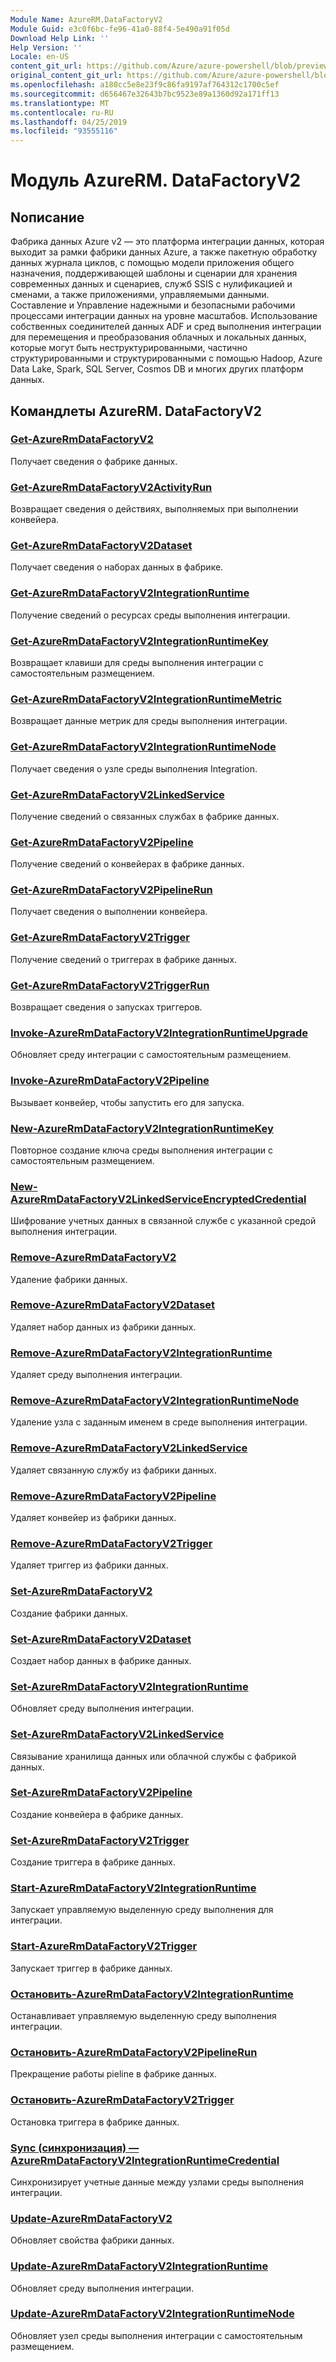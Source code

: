 ```yaml
---
Module Name: AzureRM.DataFactoryV2
Module Guid: e3c0f6bc-fe96-41a0-88f4-5e490a91f05d
Download Help Link: ''
Help Version: ''
Locale: en-US
content_git_url: https://github.com/Azure/azure-powershell/blob/preview/src/ResourceManager/DataFactoryV2/Commands.DataFactoryV2/help/AzureRM.DataFactoryV2.md
original_content_git_url: https://github.com/Azure/azure-powershell/blob/preview/src/ResourceManager/DataFactoryV2/Commands.DataFactoryV2/help/AzureRM.DataFactoryV2.md
ms.openlocfilehash: a180cc5e8e23f9c86fa9197af764312c1700c5ef
ms.sourcegitcommit: d656467e32643b7bc9523e89a1360d92a171ff13
ms.translationtype: MT
ms.contentlocale: ru-RU
ms.lasthandoff: 04/25/2019
ms.locfileid: "93555116"
---
```

# Модуль AzureRM. DataFactoryV2
## Nописание
Фабрика данных Azure v2 — это платформа интеграции данных, которая выходит за рамки фабрики данных Azure, а также пакетную обработку данных журнала циклов, с помощью модели приложения общего назначения, поддерживающей шаблоны и сценарии для хранения современных данных и сценариев, служб SSIS с нулификацией и сменами, а также приложениями, управляемыми данными. Составление и Управление надежными и безопасными рабочими процессами интеграции данных на уровне масштабов. Использование собственных соединителей данных ADF и сред выполнения интеграции для перемещения и преобразования облачных и локальных данных, которые могут быть неструктурированными, частично структурированными и структурированными с помощью Hadoop, Azure Data Lake, Spark, SQL Server, Cosmos DB и многих других платформ данных.

## Командлеты AzureRM. DataFactoryV2
### [Get-AzureRmDataFactoryV2](Get-AzureRmDataFactoryV2.md)
Получает сведения о фабрике данных.

### [Get-AzureRmDataFactoryV2ActivityRun](Get-AzureRmDataFactoryV2ActivityRun.md)
Возвращает сведения о действиях, выполняемых при выполнении конвейера.

### [Get-AzureRmDataFactoryV2Dataset](Get-AzureRmDataFactoryV2Dataset.md)
Получает сведения о наборах данных в фабрике.

### [Get-AzureRmDataFactoryV2IntegrationRuntime](Get-AzureRmDataFactoryV2IntegrationRuntime.md)
Получение сведений о ресурсах среды выполнения интеграции.

### [Get-AzureRmDataFactoryV2IntegrationRuntimeKey](Get-AzureRmDataFactoryV2IntegrationRuntimeKey.md)
Возвращает клавиши для среды выполнения интеграции с самостоятельным размещением.

### [Get-AzureRmDataFactoryV2IntegrationRuntimeMetric](Get-AzureRmDataFactoryV2IntegrationRuntimeMetric.md)
Возвращает данные метрик для среды выполнения интеграции. 

### [Get-AzureRmDataFactoryV2IntegrationRuntimeNode](Get-AzureRmDataFactoryV2IntegrationRuntimeNode.md)
Получает сведения о узле среды выполнения Integration.

### [Get-AzureRmDataFactoryV2LinkedService](Get-AzureRmDataFactoryV2LinkedService.md)
Получение сведений о связанных службах в фабрике данных.

### [Get-AzureRmDataFactoryV2Pipeline](Get-AzureRmDataFactoryV2Pipeline.md)
Получение сведений о конвейерах в фабрике данных.

### [Get-AzureRmDataFactoryV2PipelineRun](Get-AzureRmDataFactoryV2PipelineRun.md)
Получает сведения о выполнении конвейера.

### [Get-AzureRmDataFactoryV2Trigger](Get-AzureRmDataFactoryV2Trigger.md)
Получение сведений о триггерах в фабрике данных.

### [Get-AzureRmDataFactoryV2TriggerRun](Get-AzureRmDataFactoryV2TriggerRun.md)
Возвращает сведения о запусках триггеров.

### [Invoke-AzureRmDataFactoryV2IntegrationRuntimeUpgrade](Invoke-AzureRmDataFactoryV2IntegrationRuntimeUpgrade.md)
Обновляет среду интеграции с самостоятельным размещением.

### [Invoke-AzureRmDataFactoryV2Pipeline](Invoke-AzureRmDataFactoryV2Pipeline.md)
  Вызывает конвейер, чтобы запустить его для запуска.

### [New-AzureRmDataFactoryV2IntegrationRuntimeKey](New-AzureRmDataFactoryV2IntegrationRuntimeKey.md)
Повторное создание ключа среды выполнения интеграции с самостоятельным размещением.

### [New-AzureRmDataFactoryV2LinkedServiceEncryptedCredential](New-AzureRmDataFactoryV2LinkedServiceEncryptedCredential.md)
Шифрование учетных данных в связанной службе с указанной средой выполнения интеграции.

### [Remove-AzureRmDataFactoryV2](Remove-AzureRmDataFactoryV2.md)
Удаление фабрики данных.

### [Remove-AzureRmDataFactoryV2Dataset](Remove-AzureRmDataFactoryV2Dataset.md)
Удаляет набор данных из фабрики данных.

### [Remove-AzureRmDataFactoryV2IntegrationRuntime](Remove-AzureRmDataFactoryV2IntegrationRuntime.md)
Удаляет среду выполнения интеграции.

### [Remove-AzureRmDataFactoryV2IntegrationRuntimeNode](Remove-AzureRmDataFactoryV2IntegrationRuntimeNode.md)
Удаление узла с заданным именем в среде выполнения интеграции.

### [Remove-AzureRmDataFactoryV2LinkedService](Remove-AzureRmDataFactoryV2LinkedService.md)
Удаляет связанную службу из фабрики данных.

### [Remove-AzureRmDataFactoryV2Pipeline](Remove-AzureRmDataFactoryV2Pipeline.md)
Удаляет конвейер из фабрики данных.

### [Remove-AzureRmDataFactoryV2Trigger](Remove-AzureRmDataFactoryV2Trigger.md)
Удаляет триггер из фабрики данных.

### [Set-AzureRmDataFactoryV2](Set-AzureRmDataFactoryV2.md)
Создание фабрики данных.

### [Set-AzureRmDataFactoryV2Dataset](Set-AzureRmDataFactoryV2Dataset.md)
Создает набор данных в фабрике данных.

### [Set-AzureRmDataFactoryV2IntegrationRuntime](Set-AzureRmDataFactoryV2IntegrationRuntime.md)
Обновляет среду выполнения интеграции.

### [Set-AzureRmDataFactoryV2LinkedService](Set-AzureRmDataFactoryV2LinkedService.md)
Связывание хранилища данных или облачной службы с фабрикой данных.

### [Set-AzureRmDataFactoryV2Pipeline](Set-AzureRmDataFactoryV2Pipeline.md)
Создание конвейера в фабрике данных.

### [Set-AzureRmDataFactoryV2Trigger](Set-AzureRmDataFactoryV2Trigger.md)
Создание триггера в фабрике данных.

### [Start-AzureRmDataFactoryV2IntegrationRuntime](Start-AzureRmDataFactoryV2IntegrationRuntime.md)
Запускает управляемую выделенную среду выполнения для интеграции.

### [Start-AzureRmDataFactoryV2Trigger](Start-AzureRmDataFactoryV2Trigger.md)
Запускает триггер в фабрике данных.

### [Остановить-AzureRmDataFactoryV2IntegrationRuntime](Stop-AzureRmDataFactoryV2IntegrationRuntime.md)
Останавливает управляемую выделенную среду выполнения интеграции.

### [Остановить-AzureRmDataFactoryV2PipelineRun](Stop-AzureRmDataFactoryV2PipelineRun.md)
Прекращение работы pieline в фабрике данных.

### [Остановить-AzureRmDataFactoryV2Trigger](Stop-AzureRmDataFactoryV2Trigger.md)
Остановка триггера в фабрике данных.

### [Sync (синхронизация) — AzureRmDataFactoryV2IntegrationRuntimeCredential](Sync-AzureRmDataFactoryV2IntegrationRuntimeCredential.md)
Синхронизирует учетные данные между узлами среды выполнения интеграции.

### [Update-AzureRmDataFactoryV2](Update-AzureRmDataFactoryV2.md)
Обновляет свойства фабрики данных.

### [Update-AzureRmDataFactoryV2IntegrationRuntime](Update-AzureRmDataFactoryV2IntegrationRuntime.md)
Обновляет среду выполнения интеграции.

### [Update-AzureRmDataFactoryV2IntegrationRuntimeNode](Update-AzureRmDataFactoryV2IntegrationRuntimeNode.md)
Обновляет узел среды выполнения интеграции с самостоятельным размещением.


